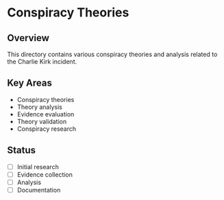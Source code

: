 # Conspiracy Theories

## Overview
This directory contains various conspiracy theories and analysis related to the Charlie Kirk incident.

## Key Areas
- Conspiracy theories
- Theory analysis
- Evidence evaluation
- Theory validation
- Conspiracy research

## Status
- [ ] Initial research
- [ ] Evidence collection
- [ ] Analysis
- [ ] Documentation